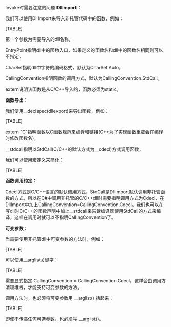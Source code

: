 Invoke时需要注意的问题
**DllImport：**

我们可以使用DllImport来导入非托管代码中的函数，例如：

[TABLE]

第一个参数为需要导入的dll名称，

EntryPoint指明dll中的函数入口，如果定义的函数名和dll中的函数名相同则可以不指定，

CharSet指明dll中字符的编码格式，默认为CharSet.Auto，

CallingConvention指明函数的调用方式，默认为CallingConvention.StdCall。

extern说明该函数是从C/C++导入的，函数必须为static。

**函数导出：**

我们使用\_\_declspec(dllexport)来导出函数，例如：

[TABLE]

extern "C"指明函数以C函数规范来编译和链接(C++为了实现函数重载会在编译时修改函数名)，

\_\_stdcall指明以StdCall(C/C++的默认方式为\_\_cdecl)方式调用函数，

我们可以使用宏定义来简化：

[TABLE]

**函数调用约定：**

Cdecl方式是C/C++语言的默认调用方式，StdCall是DllImport默认调用非托管函数的方式，所以在C\#中调用非托管的C/C++dll时需要指明调用方式为Cdecl，在DllImport中加上CallingConvention=CallingConvention.Cdecl。我们也可以在写dll时C/C++的函数声明中加上\_\_stdcall来告诉编译器使用StdCall的方式来编译，这样在调用时就可以不指明CallingConvention了。

**可变参数：**

当需要使用非托管dll中可变参数的方法时，例如：

[TABLE]

可以使用\_\_arglist关键字：

[TABLE]

需要显式指定 CallingConvention = CallingConvention.Cdecl，这样会由调用方清理堆栈，才能支持可变参数的方法。

调用方法时，也必须将可变参数用 \_\_arglist() 括起来：

[TABLE]

即使不传递任何可选参数，也必须写 \_\_arglist()。


